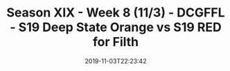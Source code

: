 ---
title: Season XIX - Week 8 (11/3) - DCGFFL - S19 Deep State Orange vs S19 RED for
  Filth
teams-score:
- team: _teams/deep-orange.md
  score: 43
- team: _teams/red-2.md
  score: 0
mvp: BJ, Javi
game-ball: Scott, Craig
sportsperson: Levert, Nikki
season: 19
week: 8
date: '2019-11-03T22:23:42'
pageid: season-xix-week-8-11-3-7030-vs-7022
---